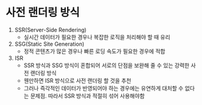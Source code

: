 # 사전 랜더링 방식

1. SSR(Server-Side Rendering)
   - 실시간 데이터가 필요한 경우나 복잡한 로직을 처리해야 할 때 유리
2. SSG(Static Site Generation)
   - 정적 콘텐츠가 많은 경우나 빠른 로딩 속도가 필요한 경우에 적합
3. ISR
   - SSR 방식과 SSG 방식이 혼합되어 서로의 단점을 보완해 줄 수 있는 강력한 사전 랜더링 방식
   - 웬만하면 ISR 방식으로 사전 랜더링 할 것을 추천
   - 그러나 즉각적인 데이터가 반영되어야 하는 경우에는 유연하게 대처할 수 없다는 문제점. 따라서 SSR 방식과 적절히 섞어 사용해야함
